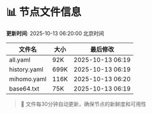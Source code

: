 # 📊 节点文件信息

**更新时间**: 2025-10-13 06:20:00 北京时间

| 文件名 | 大小 | 最后修改 |
|--------|------|----------|
| all.yaml | 92K | 2025-10-13 06:19 |
| history.yaml | 699K | 2025-10-13 06:19 |
| mihomo.yaml | 116K | 2025-10-13 06:20 |
| base64.txt | 75K | 2025-10-13 06:19 |

> 🔄 文件每30分钟自动更新，确保节点的新鲜度和可用性
